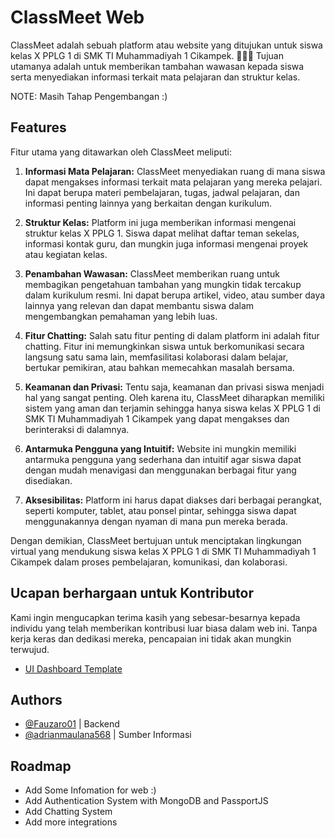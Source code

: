 
# ClassMeet Web

ClassMeet adalah sebuah platform atau website yang ditujukan untuk siswa kelas X PPLG 1 di SMK TI Muhammadiyah 1 Cikampek. 👨🏻‍🎓 Tujuan utamanya adalah untuk memberikan tambahan wawasan kepada siswa serta menyediakan informasi terkait mata pelajaran dan struktur kelas.

NOTE: Masih Tahap Pengembangan :)
## Features

Fitur utama yang ditawarkan oleh ClassMeet meliputi:

1. **Informasi Mata Pelajaran:** ClassMeet menyediakan ruang di mana siswa dapat mengakses informasi terkait mata pelajaran yang mereka pelajari. Ini dapat berupa materi pembelajaran, tugas, jadwal pelajaran, dan informasi penting lainnya yang berkaitan dengan kurikulum.

2. **Struktur Kelas:** Platform ini juga memberikan informasi mengenai struktur kelas X PPLG 1. Siswa dapat melihat daftar teman sekelas, informasi kontak guru, dan mungkin juga informasi mengenai proyek atau kegiatan kelas.

3. **Penambahan Wawasan:** ClassMeet memberikan ruang untuk membagikan pengetahuan tambahan yang mungkin tidak tercakup dalam kurikulum resmi. Ini dapat berupa artikel, video, atau sumber daya lainnya yang relevan dan dapat membantu siswa dalam mengembangkan pemahaman yang lebih luas.

4. **Fitur Chatting:** Salah satu fitur penting di dalam platform ini adalah fitur chatting. Fitur ini memungkinkan siswa untuk berkomunikasi secara langsung satu sama lain, memfasilitasi kolaborasi dalam belajar, bertukar pemikiran, atau bahkan memecahkan masalah bersama.

5. **Keamanan dan Privasi:** Tentu saja, keamanan dan privasi siswa menjadi hal yang sangat penting. Oleh karena itu, ClassMeet diharapkan memiliki sistem yang aman dan terjamin sehingga hanya siswa kelas X PPLG 1 di SMK TI Muhammadiyah 1 Cikampek yang dapat mengakses dan berinteraksi di dalamnya.

6. **Antarmuka Pengguna yang Intuitif:** Website ini mungkin memiliki antarmuka pengguna yang sederhana dan intuitif agar siswa dapat dengan mudah menavigasi dan menggunakan berbagai fitur yang disediakan.

7. **Aksesibilitas:** Platform ini harus dapat diakses dari berbagai perangkat, seperti komputer, tablet, atau ponsel pintar, sehingga siswa dapat menggunakannya dengan nyaman di mana pun mereka berada.

Dengan demikian, ClassMeet bertujuan untuk menciptakan lingkungan virtual yang mendukung siswa kelas X PPLG 1 di SMK TI Muhammadiyah 1 Cikampek dalam proses pembelajaran, komunikasi, dan kolaborasi.


## Ucapan berhargaan untuk Kontributor

Kami ingin mengucapkan terima kasih yang sebesar-besarnya kepada individu yang telah memberikan kontribusi luar biasa dalam web ini. Tanpa kerja keras dan dedikasi mereka, pencapaian ini tidak akan mungkin terwujud.

- [UI Dashboard Template](https://github.com/indrijunanda/RuangAdmin)

## Authors

- [@Fauzaro01](https://www.github.com/fauzaro01) | Backend 
- [@adrianmaulana568](https://github.com/adrianmaulana568) | Sumber Informasi


## Roadmap

- Add Some Infomation for web :)
- Add Authentication System with MongoDB and PassportJS
- Add Chatting System
- Add more integrations 

